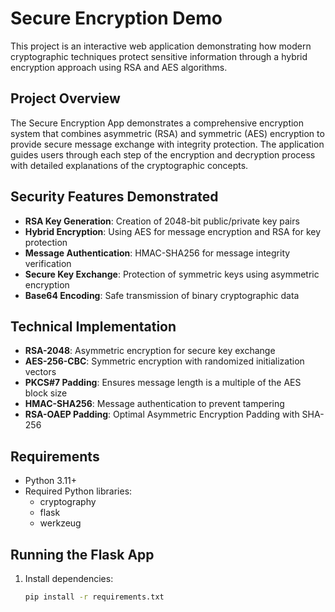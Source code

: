 # Secure Encryption Demo

This project is an interactive web application demonstrating how modern cryptographic techniques protect sensitive information through a hybrid encryption approach using RSA and AES algorithms.

## Project Overview

The Secure Encryption App demonstrates a comprehensive encryption system that combines asymmetric (RSA) and symmetric (AES) encryption to provide secure message exchange with integrity protection. The application guides users through each step of the encryption and decryption process with detailed explanations of the cryptographic concepts.

## Security Features Demonstrated

- **RSA Key Generation**: Creation of 2048-bit public/private key pairs
- **Hybrid Encryption**: Using AES for message encryption and RSA for key protection
- **Message Authentication**: HMAC-SHA256 for message integrity verification
- **Secure Key Exchange**: Protection of symmetric keys using asymmetric encryption
- **Base64 Encoding**: Safe transmission of binary cryptographic data

## Technical Implementation

- **RSA-2048**: Asymmetric encryption for secure key exchange
- **AES-256-CBC**: Symmetric encryption with randomized initialization vectors
- **PKCS#7 Padding**: Ensures message length is a multiple of the AES block size
- **HMAC-SHA256**: Message authentication to prevent tampering
- **RSA-OAEP Padding**: Optimal Asymmetric Encryption Padding with SHA-256

## Requirements
- Python 3.11+
- Required Python libraries: 
  - cryptography
  - flask
  - werkzeug

## Running the Flask App
1. Install dependencies:
   ```bash
   pip install -r requirements.txt
   ```